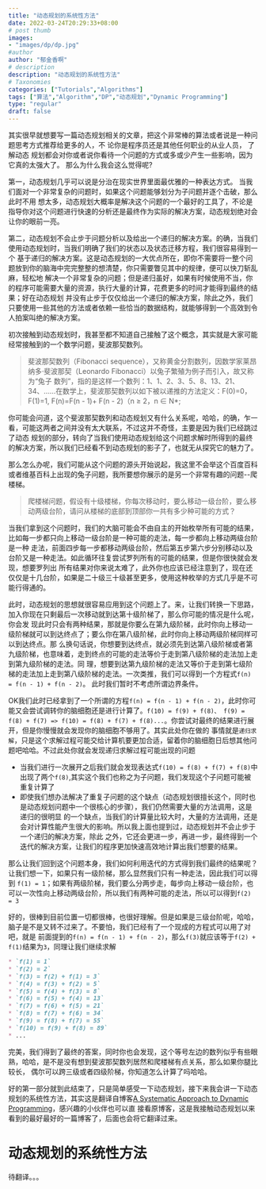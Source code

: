 ```yaml
---
title: "动态规划的系统性方法"
date: 2022-03-24T20:29:33+08:00
# post thumb
images:
- "images/dp/dp.jpg"
#author
author: "郁金香啊"
# description
description: "动态规划的系统性方法"
# Taxonomies
categories: ["Tutorials","Algorithms"]
tags: ["算法","Algorithm","DP","动态规划","Dynamic Programming"]
type: "regular"
draft: false
---
```


其实很早就想要写一篇动态规划相关的文章，把这个非常棒的算法或者说是一种问题思考方式推荐给更多的人，不 论你是程序员还是其他任何职业的从业人员， 了解动态
规划都会对你或者说你看待一个问题的方式或多或少产生一些影响，因为它真的太强大了。 那么为什么我会这么觉得呢?

第一，动态规划几乎可以说是分治在现实世界里面最优雅的一种表达方式。 当我们面对一个非常复杂的问题时，如果这个问题能够划分为子问题并逐个击破，那么此时不用
想太多，动态规划大概率是解决这个问题的一个最好的工具了，不论是指导你对这个问题进行快速的分析还是最终作为实际的解决方案，动态规划绝对会让你的眼前一亮。

第二，动态规划不会止步于问题分析以及给出一个递归的解决方案。的确，当我们使用动态规划时，当我们明确了我们的状态以及状态迁移方程，我们很容易得到一个
基于递归的解决方案。这是动态规划的一大优点所在，即你不需要将一整个问题放到你的脑海中完完整整的想清楚，你只需要瞥见其中的规律，便可以快刀斩乱麻，轻松地
解决一个非常复杂的问题；但是递归虽好，如果有时候使用不当，你的程序可能需要大量的资源，执行大量的计算，花费更多的时间才能得到最终的结果；好在动态规划
并没有止步于仅仅给出一个递归的解决方案，除此之外，我们只要使用一些其他的方法或者依赖一些恰当的数据结构，就能够得到一个高效到令人拍案叫绝的解决方案。

初次接触到动态规划时，我甚至都不知道自己接触了这个概念，其实就是大家可能经常接触到的一个数学问题，斐波那契数列。

> 斐波那契数列（Fibonacci sequence），又称黄金分割数列，因数学家莱昂纳多·斐波那契（Leonardo Fibonacci）以兔子繁殖为例子而引入，故又称为“兔子
> 数列”，指的是这样一个数列：1、1、2、3、5、8、13、21、34、……在数学上，斐波那契数列以如下被以递推的方法定义：F(0)=0，F(1)=1, F(n)=F(n - 1)+
> F(n - 2)（n ≥ 2，n ∈ N*;

你可能会问道，这个斐波那契数列和动态规划又有什么关系呢，哈哈，的确，乍一看，可能这两者之间并没有太大联系，不过这并不奇怪，主要是因为我们已经跳过了动态
规划的部分，转向了当我们使用动态规划给这个问题求解时所得到的最终的解决方案，所以我们已经看不到动态规划的影子了，也就无从探究它的魅力了。

那么怎么办呢，我们可能从这个问题的源头开始说起，我这里不会举这个百度百科或者维基百科上出现的兔子问题，我所要想你展示的是另一个非常有趣的问题--爬楼梯。

> 爬楼梯问题，假设有十级楼梯，你每次移动时，要么移动一级台阶，要么移动两级台阶，请问从楼梯的底部到顶部你一共有多少种可能的方式？

当我们拿到这个问题时，我们的大脑可能会不由自主的开始枚举所有可能的结果，比如每一步都只向上移动一级台阶是一种可能的走法，每一步都向上移动两级台阶是一种
走法，前面四步每一步都移动两级台阶，然后第五步第六步分别移动以及台阶又是一种走法。如此循环往复尝试罗列所有的可能的结果，但是你很快就会发现，想要罗列出
所有结果对你来说太难了，此外你也应该已经注意到了，现在还仅仅是十几台阶，如果是二十级三十级甚至更多，使用这种枚举的方式几乎是不可能行得通的。

此时，动态规划的思想就很容易应用到这个问题上了。来，让我们转换一下思路，加入你现在只剩最后一次移动就到达第十级阶梯了，那么你可能的情况是什么呢，你会发
现此时只会有两种结果，那就是你要么在第九级阶梯，此时你向上移动一级阶梯就可以到达终点了；要么你在第八级阶梯，此时你向上移动两级阶梯同样可以到达终点。那
么换句话说，你想要到达终点，就必须先到达第八级阶梯或者第九级阶梯，也意味着，走到终点的可能的走法等价于走到第八级阶梯的走法加上走到第九级阶梯的走法。同
理，想要到达第九级阶梯的走法又等价于走到第七级阶梯的走法加上走到第八级阶梯的走法。一次类推，我们可以得到一个方程式`f(n) = f(n - 1) + f(n - 2)`。
此时我们暂时不考虑所谓边界条件。

OK我们此时已经拿到了一个所谓的方程`f(n) = f(n - 1) + f(n - 2)`，此时你可能又会尝试调转你的脑细胞还是进行计算了。`f(10) = f(9) + f(8)、
f(9) = f(8) + f(7) => f(10) = f(8) + f(7) + f(8)...`。你尝试对最终的结果进行展开，但是你慢慢就会发现你的脑细胞不够用了。其实此处你在做的
事情就是`递归求解`，只是这个求解过程可能交给计算机要更加合适，留着你的脑细胞日后想其他问题吧哈哈。不过此处你就会发现递归求解过程可能出现的问题
* 当我们进行一次展开之后我们就会发现表达式`f(10) = f(8) + f(7) + f(8)`中出现了两个`f(8)`,其实这个我们也称之为子问题，我们发现这个子问题可能被
  重复计算了
* 即使我们想办法解决了重复子问题的这个缺点（动态规划很擅长这个，同时也是动态规划问题中一个很核心的步骤），我们仍然需要大量的方法调用，这是递归的很明显
  的一个缺点，当我们的计算量比较大时，大量的方法调用，还是会对计算性能产生很大的影响。所以我上面也提到过，动态规划并不会止步于一个递归的解决方案，除此
  之外，它还会更进一步，再进一步，最终得到一个迭代的解决方案，让我们的程序更加快速高效地计算出我们想要的结果。
  
那么让我们回到这个问题本身，我们如何利用迭代的方式得到我们最终的结果呢？让我们想一下，如果只有一级阶梯，那么显然我们只有一种走法，因此我们可以得到
`f(1) = 1`；如果有两级阶梯，我们要么分两步走，每步向上移动一级台阶，也可以一次性向上移动两级台阶，所以我们有两种可能的走法，所以可以得到`f(2) = 3`

好的，很棒到目前位置一切都很棒，也很好理解。但是如果是三级台阶呢，哈哈，脑子是不是又转不过来了。不要怕，我们已经有了一个现成的方程式可以用了对吧，就是
前面提到的`f(n) = f(n - 1) + f(n - 2)`，那么`f(3)`就应该等于`f(2) + f(1)`结果为`3`，同理让我们继续求解
```markdown
* `f(1) = 1`
* `f(2) = 2`
* `f(3) = f(2) + f(1) = 3`
* `f(4) = f(3) + f(2) = 5`
* `f(5) = f(4) + f(3) = 8`
* `f(6) = f(5) + f(4) = 13`
* `f(7) = f(6) + f(5) = 21`
* `f(8) = f(7) + f(6) = 34`
* `f(9) = f(8) + f(7) = 55`
* `f(10) = f(9) + f(8) = 89`
* ...
```
完美，我们得到了最终的答案，同时你也会发现，这个等号左边的数列似乎有些眼熟，哈哈，是不是没有想到斐波那契数列居然和爬楼梯有点关系，那么如果你腿比较长，
偶尔可以跨三级或者四级阶梯，你知道怎么计算了吗哈哈。

好的第一部分就到此结束了，只是简单感受一下动态规划，接下来我会讲一下动态规划的系统性方法，其实这是翻译自博客[A Systematic Approach to Dynamic 
Programming](https://betterprogramming.pub/a-systematic-approach-to-dynamic-programming-54902b6b0071)，感兴趣的小伙伴也可以直
接看原博客，这是我接触动态规划以来看到的最好最好的一篇博客了，后面也会将它翻译过来。

# 动态规划的系统性方法
待翻译。。。
